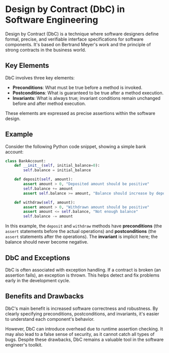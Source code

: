 # Design by Contract (DbC) in Software Engineering

Design by Contract (DbC) is a technique where software designers define formal, precise, and verifiable interface specifications for software components. It's based on Bertrand Meyer's work and the principle of strong contracts in the business world.

## Key Elements

DbC involves three key elements:

- **Preconditions**: What must be true before a method is invoked.
- **Postconditions**: What is guaranteed to be true after a method execution.
- **Invariants**: What is always true; invariant conditions remain unchanged before and after method execution.

These elements are expressed as precise assertions within the software design.

## Example

Consider the following Python code snippet, showing a simple bank account:

```python
class BankAccount:
    def __init__(self, initial_balance=0):
        self.balance = initial_balance

    def deposit(self, amount):
        assert amount > 0, "Deposited amount should be positive"
        self.balance += amount
        assert self.balance >= amount, "Balance should increase by deposited amount"

    def withdraw(self, amount):
        assert amount > 0, "Withdrawn amount should be positive"
        assert amount <= self.balance, "Not enough balance"
        self.balance -= amount
```

In this example, the `deposit` and `withdraw` methods have **preconditions** (the `assert` statements before the actual operations) and **postconditions** (the `assert` statements after the operations). The **invariant** is implicit here; the balance should never become negative.

## DbC and Exceptions

DbC is often associated with exception handling. If a contract is broken (an assertion fails), an exception is thrown. This helps detect and fix problems early in the development cycle.

## Benefits and Drawbacks

DbC's main benefit is increased software correctness and robustness. By clearly specifying preconditions, postconditions, and invariants, it's easier to understand each component's behavior.

However, DbC can introduce overhead due to runtime assertion checking. It may also lead to a false sense of security, as it cannot catch all types of bugs. Despite these drawbacks, DbC remains a valuable tool in the software engineer's toolkit.
